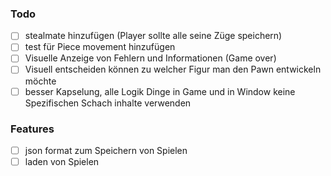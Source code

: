 ### Todo
- [ ] stealmate hinzufügen (Player sollte alle seine Züge speichern)
- [ ] test für Piece movement hinzufügen
- [ ] Visuelle Anzeige von Fehlern und Informationen (Game over)
- [ ] Visuell entscheiden können zu welcher Figur man den Pawn entwickeln möchte
- [ ] besser Kapselung, alle Logik Dinge in Game und in Window keine Spezifischen Schach inhalte verwenden
### Features
- [ ] json format zum Speichern von Spielen
- [ ] laden von Spielen